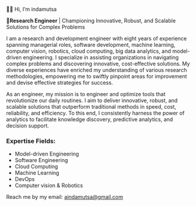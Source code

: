 👋🏽 Hi, I’m indamutsa

**👀Research Engineer** | Championing Innovative, Robust, and Scalable Solutions for Complex Problems

I am a research and development engineer with eight years of experience spanning managerial roles, software development, machine learning, computer vision, robotics, cloud computing, big data analytics, and model-driven engineering. I specialize in assisting organizations in navigating complex problems and discovering innovative, cost-effective solutions. My diverse experiences have enriched my understanding of various research methodologies, empowering me to swiftly pinpoint areas for improvement and devise effective strategies for success.

As an engineer, my mission is to engineer and optimize tools that revolutionize our daily routines. I aim to deliver innovative, robust, and scalable solutions that outperform traditional methods in speed, cost, reliability, and efficiency. To this end, I consistently harness the power of analytics to facilitate knowledge discovery, predictive analytics, and decision support.

### Expertise Fields:

- Model-driven Engineering
- Software Engineering
- Cloud Computing
- Machine Learning
- DevOps
- Computer vision & Robotics

Reach me by my email: [aindamutsa@gmail.com](mailto:aindamutsa@gmail.com)
